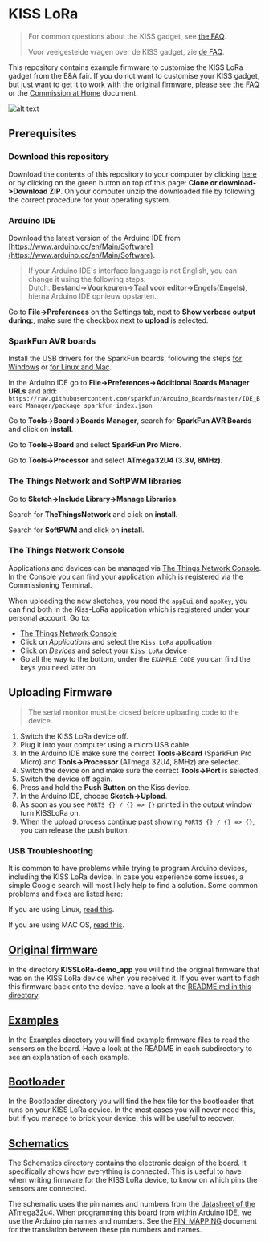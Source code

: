 # KISS LoRa

> For common questions about the KISS gadget, see [the FAQ](FAQ_NL.md).
> 
> Voor veelgestelde vragen over de KISS gadget, zie [de FAQ](FAQ_NL.md).


This repository contains example firmware to customise the KISS LoRa gadget from the E&A fair. If you do not want to customise your KISS gadget, but just want to get it to work with the original firmware, please see [the FAQ](faq.pdf) or the [Commission at Home](COMMISSION_AT_HOME.md) document.


![alt text](KISSLoRa.png)

## Prerequisites

### Download this repository

Download the contents of this repository to your computer by clicking [here](https://github.com/TheThingsIndustries/KISSLoRa-demo/archive/master.zip) or by clicking on the green button on top of this page: **Clone or download->Download ZIP**. On your computer unzip the downloaded file by following the correct procedure for your operating system.

### Arduino IDE

Download the latest version of the Arduino IDE from [https://www.arduino.cc/en/Main/Software](https://www.arduino.cc/en/Main/Software).

> If your Arduino IDE's interface language is not English, you can change it using the following steps:<br />
> Dutch: **Bestand->Voorkeuren->Taal voor editor->Engels(Engels)**, hierna Arduino IDE opnieuw opstarten.

Go to **File->Preferences** on the Settings tab, next to **Show verbose output during:**, make sure the checkbox next to **upload** is selected.

### SparkFun AVR boards

Install the USB drivers for the SparkFun boards, following the steps [for Windows](https://learn.sparkfun.com/tutorials/pro-micro--fio-v3-hookup-guide/installing-windows) or [for Linux and Mac](https://learn.sparkfun.com/tutorials/pro-micro--fio-v3-hookup-guide/installing-mac--linux).

In the Arduino IDE go to **File->Preferences->Additional Boards Manager URLs** and add:
`https://raw.githubusercontent.com/sparkfun/Arduino_Boards/master/IDE_Board_Manager/package_sparkfun_index.json`

Go to **Tools->Board->Boards Manager**, search for **SparkFun AVR Boards** and click on **install**.

Go to **Tools->Board** and select **SparkFun Pro Micro**.

Go to **Tools->Processor** and select **ATmega32U4 (3.3V, 8MHz)**.


### The Things Network and SoftPWM libraries

Go to **Sketch->Include Library->Manage Libraries**.

Search for **TheThingsNetwork** and click on **install**.

Search for **SoftPWM** and click on **install**.


### The Things Network Console

Applications and devices can be managed via [The Things Network Console](https://console.thethingsnetwork.org/). In the Console you can find your application which is registered via the Commissioning Terminal. 

When uploading the new sketches, you need the `appEui` and `appKey`, you can find both in the Kiss-LoRa application which is registered under your personal account. Go to:
* [The Things Network Console](https://console.thethingsnetwork.org/)
* Click on *Applications* and select the `Kiss LoRa` application
* Click on *Devices* and select your `Kiss LoRa` device
* Go all the way to the bottom, under the `EXAMPLE CODE` you can find the keys you need later on



## Uploading Firmware

> The serial monitor must be closed before uploading code to the device.

1. Switch the KISS LoRa device off.
2. Plug it into your computer using a micro USB cable.
3. In the Arduino IDE make sure the correct **Tools->Board** (SparkFun Pro Micro) and **Tools->Processor** (ATmega 32U4, 8MHz) are selected.
4. Switch the device on and make sure the correct **Tools->Port** is selected.
5. Switch the device off again.
6. Press and hold the **Push Button** on the Kiss device.
6. In the Arduino IDE, choose **Sketch->Upload**.
7. As soon as you see `PORTS {} / {} => {}` printed in the output window turn KISSLoRa on.
8. When the upload process continue past showing `PORTS {} / {} => {}`, you can release the push button.

### USB Troubleshooting

It is common to have problems while trying to program Arduino devices, including the KISS LoRa device. In case you experience some issues, a simple Google search will most likely help to find a solution. Some common problems and fixes are listed here:

If you are using Linux, [read this](http://www.arduino.org/learning/getting-started/arduino-ide-on-linux-based-os).

If you are using MAC OS, [read this](https://learn.sparkfun.com/tutorials/how-to-install-ftdi-drivers/all#yosemite).


## [Original firmware](KISSLoRa-demo_app)

In the directory **KISSLoRa-demo_app** you will find the original firmware that was on the KISS LoRa device when you received it. If you ever want to flash this firmware back onto the device, have a look at the [README.md in this directory](KISSLoRa-demo_app/README.md).


## [Examples](Examples)

In the Examples directory you will find example firmware files to read the sensors on the board. Have a look at the README in each subdirectory to see an explanation of each example.

## [Bootloader](Bootloader)

In the Bootloader directory you will find the hex file for the bootloader that runs on your KISS LoRa device. In the most cases you will never need this, but if you manage to brick your device, this will be useful to recover.

## [Schematics](Schematics)

The Schematics directory contains the electronic design of the board. It specifically shows how everything is connected. This is useful to have when writing firmware for the KISS LoRa device, to know on which pins the sensors are connected.

The schematic uses the pin names and numbers from the [datasheet of the ATmega32u4](Schematics/Atmel-7766-8-bit-AVR-ATmega16U4-32U4_Datasheet.pdf). When programming this board from within Arduino IDE, we use the Arduino pin names and numbers. See the [PIN_MAPPING](Schematics/PIN_MAPPING.md) document for the translation between these pin numbers and names.
